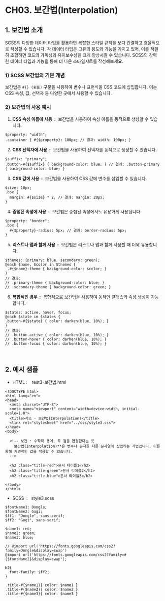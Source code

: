 # CH03. 보간법(Interpolation)

  

  

## 1\. 보간법 소개

SCSS의 다양한 데이터 타입을 활용하면 복잡한 스타일 규칙을 보다 간결하고 효율적으로 작성할 수 있습니다. 각 데이터 타입은 고유의 용도와 기능을 가지고 있어, 이를 적절히 조합하면 코드의 가독성과 유지보수성을 크게 향상시킬 수 있습니다. SCSS의 강력한 데이터 타입과 기능을 통해 더 나은 스타일시트를 작성해보세요.

  

  

### 1) SCSS 보간법의 기본 개념

보간법은 `#{} (쉼표)` 구문을 사용하여 변수나 표현식을 CSS 코드에 삽입합니다. 이는 CSS 속성, 값, 선택자 등 다양한 곳에서 사용할 수 있습니다.

  

  

### 2) 보간법의 사용 예시

  

1. **CSS 속성 이름에 사용  :**  보간법을 사용하여 속성 이름을 동적으로 생성할 수 있습니다.

```
$property: "width"; 
.container { #{$property}: 100px; // 결과: width: 100px; }
```

2. **CSS 선택자에 사용  :**  보간법을 사용하여 선택자를 동적으로 생성할 수 있습니다.
 
```
$suffix: "primary"; 
.button-#{$suffix} { background-color: blue; } // 결과: .button-primary { background-color: blue; }
```

3. **CSS 값에 사용  :**  보간법을 사용하여 CSS 값에 변수를 삽입할 수 있습니다.

```
$size: 10px; 
.box { 
  margin: #{$size} * 2; // 결과: margin: 20px; 
}
```

4. **중첩된 속성에 사용  :**  보간법은 중첩된 속성에서도 유용하게 사용됩니다.

```
$property: "border"; 
.box { 
  #{$property}-radius: 5px; // 결과: border-radius: 5px; 
}
```

5. **리스트나 맵과 함께 사용  :**  보간법은 리스트나 맵과 함께 사용할 때 더욱 유용합니다.

```
$themes: (primary: blue, secondary: green); 
@each $name, $color in $themes { 
 .#{$name}-theme { background-color: $color; } 
} 
// 결과: 
// .primary-theme { background-color: blue; } 
// .secondary-theme { background-color: green; }
```

6. **복합적인 경우  :**  복합적으로 보간법을 사용하여 동적인 클래스와 속성 생성이 가능합니다.

```
$states: active, hover, focus; 
@each $state in $states { 
.button-#{$state} { color: darken(blue, 10%); } 
} 
// 결과: 
// .button-active { color: darken(blue, 10%); } 
// .button-hover { color: darken(blue, 10%); } 
// .button-focus { color: darken(blue, 10%); }
```

<br>



## 2\. 예시 샘플

  

- HTML :    test3-보간법.html

```
<!DOCTYPE html>
<html lang="en">
<head>
  <meta charset="UTF-8">
  <meta name="viewport" content="width=device-width, initial-scale=1.0">
  <title>사스 - 보간법(Interpolation)</title>
  <link rel="stylesheet" href="../css/style3.css">
</head>
<body>
  
  <!-- 보간 : 수학적 용어, 두 점을 연결한다는 뜻
    보간법(Interpolation)**은 변수나 문자를 다른 문자열에 삽입하는 기법입니다. 이를 통해 가변적인 값을 적용할 수 있습니다.
  -->

  <h2 class="title-red">문서 타이틀1</h2>
  <h2 class="title-green">문서 타이틀2</h2>
  <h2 class="title-blue">문서 타이틀3</h2>

</body>
</html>
```

  

- SCSS  :   style3.scss

```
$fontName1: Dongle;
$fontName2: Gugi;
$ff1: "Dongle", sans-serif;
$ff2: "Gugi", sans-serif;

$name1: red;
$name2: green;
$name3: blue;

// @import url('https://fonts.googleapis.com/css2?family=Dongle&display=swap')
@import url('https://fonts.googleapis.com/css2?family=#{$fontName2}&display=swap');

h2{
  font-family: $ff2;
}

.title-#{$name1}{ color: $name1 }
.title-#{$name2}{ color: $name2 }
.title-#{$name3}{ color: $name3 }
```